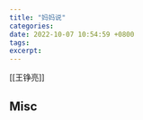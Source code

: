 ```yaml
---
title: "妈妈说"
categories: 
date: 2022-10-07 10:54:59 +0800
tags: 
excerpt: 
---
```




[[王铮亮]]











## Misc







